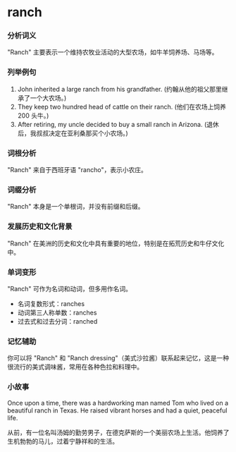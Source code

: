 # ranch

### 分析词义

  

"Ranch" 主要表示一个维持农牧业活动的大型农场，如牛羊饲养场、马场等。

  

### 列举例句

  

1.  John inherited a large ranch from his grandfather. (约翰从他的祖父那里继承了一个大农场。)
2.  They keep two hundred head of cattle on their ranch. (他们在农场上饲养 200 头牛。)
3.  After retiring, my uncle decided to buy a small ranch in Arizona. (退休后，我叔叔决定在亚利桑那买个小农场。)

  

### 词根分析

  

"Ranch" 来自于西班牙语 "rancho"，表示小农庄。

  

### 词缀分析

  

"Ranch" 本身是一个单根词，并没有前缀和后缀。

  

### 发展历史和文化背景

  

"Ranch" 在美洲的历史和文化中具有重要的地位，特别是在拓荒历史和牛仔文化中。

  

### 单词变形

  

"Ranch" 可作为名词和动词，但多用作名词。

  

*   名词复数形式：ranches
*   动词第三人称单数：ranches
*   过去式和过去分词：ranched

  

### 记忆辅助

  

你可以将 "Ranch" 和 "Ranch dressing"（美式沙拉酱）联系起来记忆，这是一种很流行的美式调味酱，常用在各种色拉和料理中。

  

### 小故事

  

Once upon a time, there was a hardworking man named Tom who lived on a beautiful ranch in Texas. He raised vibrant horses and had a quiet, peaceful life.

  

从前，有一位名叫汤姆的勤劳男子，在德克萨斯的一个美丽农场上生活。他饲养了生机勃勃的马儿，过着宁静祥和的生活。
